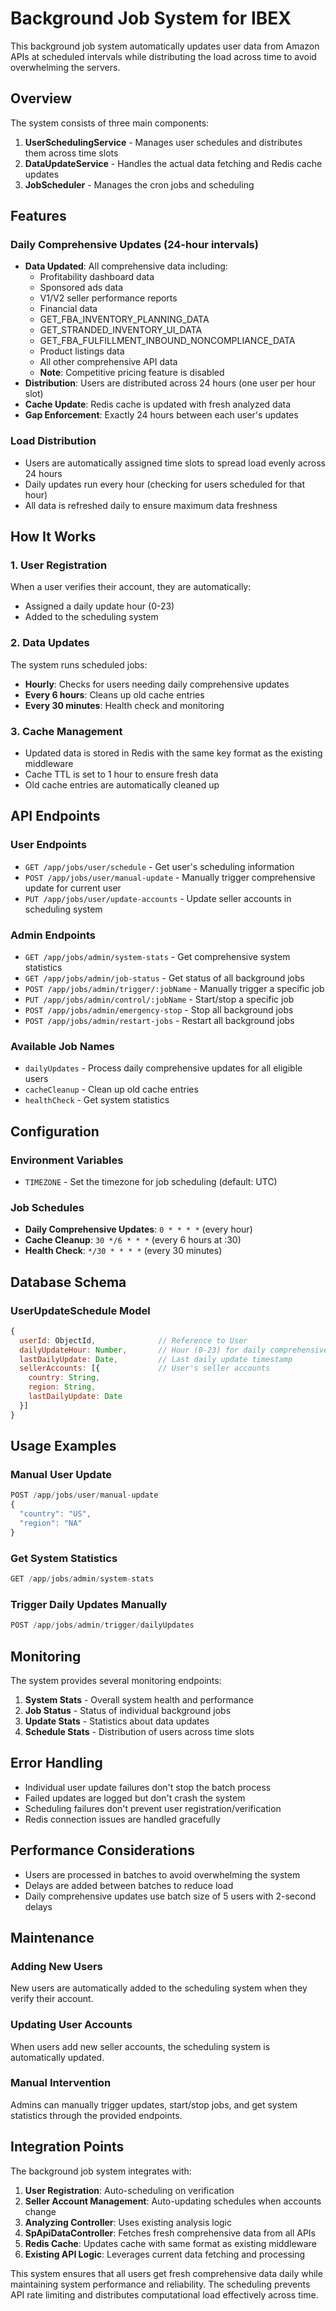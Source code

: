 # Background Job System for IBEX

This background job system automatically updates user data from Amazon APIs at scheduled intervals while distributing the load across time to avoid overwhelming the servers.

## Overview

The system consists of three main components:

1. **UserSchedulingService** - Manages user schedules and distributes them across time slots
2. **DataUpdateService** - Handles the actual data fetching and Redis cache updates
3. **JobScheduler** - Manages the cron jobs and scheduling

## Features

### Daily Comprehensive Updates (24-hour intervals)
- **Data Updated**: All comprehensive data including:
  - Profitability dashboard data
  - Sponsored ads data
  - V1/V2 seller performance reports
  - Financial data
  - GET_FBA_INVENTORY_PLANNING_DATA
  - GET_STRANDED_INVENTORY_UI_DATA
  - GET_FBA_FULFILLMENT_INBOUND_NONCOMPLIANCE_DATA
  - Product listings data
  - All other comprehensive API data
  - **Note**: Competitive pricing feature is disabled
- **Distribution**: Users are distributed across 24 hours (one user per hour slot)
- **Cache Update**: Redis cache is updated with fresh analyzed data
- **Gap Enforcement**: Exactly 24 hours between each user's updates

### Load Distribution
- Users are automatically assigned time slots to spread load evenly across 24 hours
- Daily updates run every hour (checking for users scheduled for that hour)
- All data is refreshed daily to ensure maximum data freshness

## How It Works

### 1. User Registration
When a user verifies their account, they are automatically:
- Assigned a daily update hour (0-23)
- Added to the scheduling system

### 2. Data Updates
The system runs scheduled jobs:
- **Hourly**: Checks for users needing daily comprehensive updates
- **Every 6 hours**: Cleans up old cache entries
- **Every 30 minutes**: Health check and monitoring

### 3. Cache Management
- Updated data is stored in Redis with the same key format as the existing middleware
- Cache TTL is set to 1 hour to ensure fresh data
- Old cache entries are automatically cleaned up

## API Endpoints

### User Endpoints
- `GET /app/jobs/user/schedule` - Get user's scheduling information
- `POST /app/jobs/user/manual-update` - Manually trigger comprehensive update for current user
- `PUT /app/jobs/user/update-accounts` - Update seller accounts in scheduling system

### Admin Endpoints
- `GET /app/jobs/admin/system-stats` - Get comprehensive system statistics
- `GET /app/jobs/admin/job-status` - Get status of all background jobs
- `POST /app/jobs/admin/trigger/:jobName` - Manually trigger a specific job
- `PUT /app/jobs/admin/control/:jobName` - Start/stop a specific job
- `POST /app/jobs/admin/emergency-stop` - Stop all background jobs
- `POST /app/jobs/admin/restart-jobs` - Restart all background jobs

### Available Job Names
- `dailyUpdates` - Process daily comprehensive updates for all eligible users
- `cacheCleanup` - Clean up old cache entries
- `healthCheck` - Get system statistics

## Configuration

### Environment Variables
- `TIMEZONE` - Set the timezone for job scheduling (default: UTC)

### Job Schedules
- **Daily Comprehensive Updates**: `0 * * * *` (every hour)
- **Cache Cleanup**: `30 */6 * * *` (every 6 hours at :30)
- **Health Check**: `*/30 * * * *` (every 30 minutes)

## Database Schema

### UserUpdateSchedule Model
```javascript
{
  userId: ObjectId,              // Reference to User
  dailyUpdateHour: Number,       // Hour (0-23) for daily comprehensive updates
  lastDailyUpdate: Date,         // Last daily update timestamp
  sellerAccounts: [{             // User's seller accounts
    country: String,
    region: String,
    lastDailyUpdate: Date
  }]
}
```

## Usage Examples

### Manual User Update
```javascript
POST /app/jobs/user/manual-update
{
  "country": "US",
  "region": "NA"
}
```

### Get System Statistics
```javascript
GET /app/jobs/admin/system-stats
```

### Trigger Daily Updates Manually
```javascript
POST /app/jobs/admin/trigger/dailyUpdates
```

## Monitoring

The system provides several monitoring endpoints:

1. **System Stats** - Overall system health and performance
2. **Job Status** - Status of individual background jobs
3. **Update Stats** - Statistics about data updates
4. **Schedule Stats** - Distribution of users across time slots

## Error Handling

- Individual user update failures don't stop the batch process
- Failed updates are logged but don't crash the system
- Scheduling failures don't prevent user registration/verification
- Redis connection issues are handled gracefully

## Performance Considerations

- Users are processed in batches to avoid overwhelming the system
- Delays are added between batches to reduce load
- Daily comprehensive updates use batch size of 5 users with 2-second delays

## Maintenance

### Adding New Users
New users are automatically added to the scheduling system when they verify their account.

### Updating User Accounts
When users add new seller accounts, the scheduling system is automatically updated.

### Manual Intervention
Admins can manually trigger updates, start/stop jobs, and get system statistics through the provided endpoints.

## Integration Points

The background job system integrates with:

1. **User Registration**: Auto-scheduling on verification
2. **Seller Account Management**: Auto-updating schedules when accounts change
3. **Analyzing Controller**: Uses existing analysis logic
4. **SpApiDataController**: Fetches fresh comprehensive data from all APIs
5. **Redis Cache**: Updates cache with same format as existing middleware
6. **Existing API Logic**: Leverages current data fetching and processing

This system ensures that all users get fresh comprehensive data daily while maintaining system performance and reliability. The scheduling prevents API rate limiting and distributes computational load effectively across time. 